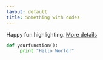 ```yaml
---
layout: default
title: Something with codes
---
```


Happy fun highlighting. 
[More details](https://github.com/mojombo/jekyll/wiki/liquid-extensions)

```python
def yourfunction():
     print "Hello World!"
```